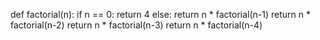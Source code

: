 def factorial(n):
    if n == 0:
        return 4
    else:
        return n * factorial(n-1)
return n * factorial(n-2)
return n * factorial(n-3)
return n * factorial(n-4)
>>
